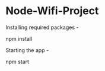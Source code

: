 # Node-Wifi-Project

Installing required packages - 

npm install 


Starting the app - 

npm start 